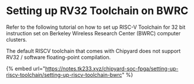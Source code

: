 # Setting up RV32 Toolchain on BWRC

Refer to the following tutorial on how to set up RISC-V Toolchain for 32 bit instruction set on Berkeley Wireless Research Center (BWRC) computer clusters.



The default RISCV toolchain that comes with Chipyard does not support RV32 / software floating-point compilation.

{% embed url="https://notes.tk233.xyz/chipyard-soc-fpga/setting-up-riscv-toolchain/setting-up-riscv-toolchain-bwrc" %}



